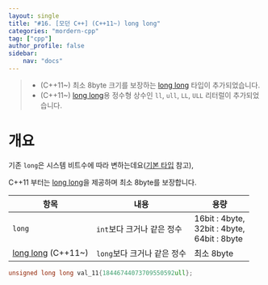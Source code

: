 ```yaml
---
layout: single
title: "#16. [모던 C++] (C++11~) long long"
categories: "mordern-cpp"
tag: ["cpp"]
author_profile: false
sidebar: 
    nav: "docs"
---
```


> * (C++11~) 최소 8byte 크기를 보장하는 [long long](https://tango1202.github.io/mordern-cpp/mordern-cpp-longlong/) 타입이 추가되었습니다.
> * (C++11~) [long long](https://tango1202.github.io/mordern-cpp/mordern-cpp-longlong/)용 정수형 상수인 `ll`, `ull`, `LL`, `ULL` 리터럴이 추가되었습니다.

# 개요

기존 `long`은 시스템 비트수에 따라 변하는데요([기본 타입](https://tango1202.github.io/classic-cpp-guide/classic-cpp-guide-type/) 참고), 

C++11 부터는 [long long](https://tango1202.github.io/mordern-cpp/mordern-cpp-longlong/)을 제공하며 최소 8byte를 보장합니다.

|항목|내용|용량|
|--|--|--|
|`long`|`int`보다 크거나 같은 정수|16bit : 4byte,<br/>32bit : 4byte,<br/>64bit : 8byte|
|[long long](https://tango1202.github.io/mordern-cpp/mordern-cpp-longlong/) (C++11~)|`long`보다 크거나 같은 정수|최소 8byte|

```cpp
unsigned long long val_11{18446744073709550592ull}; 
```